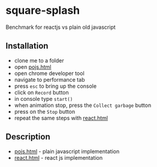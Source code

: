 # square-splash
Benchmark for reactjs vs plain old javascript

## Installation
- clone me to a folder
- open [pojs.html](http://rawgit.com/ldarren/square-splash/master/pojs.html)
- open chrome developer tool
- navigate to performance tab
- press `esc` to bring up the console
- click on `Record` button
- in console type `start()`
- when animation stop, press the `Collect garbage` button
- press on the `Stop` button
- repeat the same steps with [react.html](http://rawgit.com/ldarren/square-splash/master/react.html)

## Description
- [pojs.html](http://rawgit.com/ldarren/square-splash/master/pojs.html) - plain javascript implementation
- [react.html](http://rawgit.com/ldarren/square-splash/master/react.html) - react js implementation

